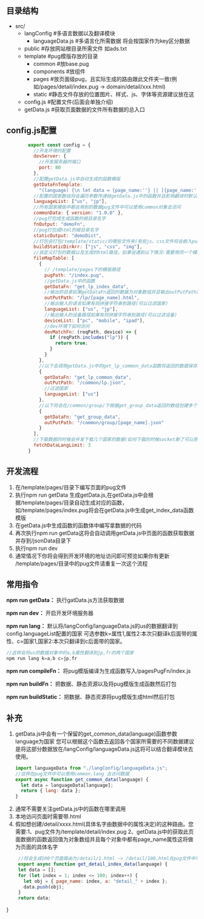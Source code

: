 ## 目录结构

- src/
  - langConfig  #多语言数据以及翻译模块
    - languageData.js  #多语言化所需数据 将会按国家作为key区分数据
  - public  #存放网站根目录所需文件 如ads.txt
  - template  #pug模版存放的目录
    - common  #放base.pug
    - components  #放组件
    - pages  #放页面级pug，且实际生成的路由跟此文件夹一致(例如/pages/detail/index.pug -> domain/detail/xxx.html)
    - static  #静态文件存放的位置图片、样式、js、字体等资源建议放在这
  - config.js  #配置文件(后面会单独介绍)
  - getData.js  #获取页面数据的文件所有数据的总入口

## config.js配置

```javascript
        export const config = {
          //开发环境的配置
          devServer: {
            //开发服务器的端口
            port: 80
          },
          //配置getData.js中自动生成的函数模版
          getDataFnTemplate:
            "(language) {\n let data = {page_name:''} || [{page_name:''}] \n return data \n}",
          //配置的国家数组将会遍历参数传递给getData.js中的函数并且影响翻译时默认将会翻译到的语言以及打包时候将会打包哪些国家的数据内容 数组的第一个国家将会是开发环境下默认访问到的国家的数据
          languageList: ["us", "jp"],
          //所有国家模版中都会用到的数据pug文件中可以使用common对象去访问
          commonData: { version: "1.0.0" },
          //pug打包成生成函数的根目录名字
          fnOutput: "demoFn",
          //pug打包成html的根目录名字
          staticOutput: "demoDist",
          //打包会打包/template/static/的哪些文件夹(有些js、css文件将会嵌入pug中你可以区分不打包进去)
          buildStaticDirArr: ["js", "css", "img"],
          //自定义打包的数据以及生成的html路径。如果说遇到以下情况:需要用同一个模版但不同数据、不同页面用到相同的数据但是每个页面存一份会太大了、页面可能没办法通过单一的getData.js的函数获取数据、将会用到此配置
          fileMapTable: [
            {
              // /template/pages下的模版路径
              pugPath: "/index.pug",
              //getData.js中的函数
              getDataFn: "get_lp_index_data",
              //输出的目录如果getDataFn返回的数据为对象数组并且输出outPutPath路径格式为[prop]则会以对象中的prop属性循环创建
              outPutPath: "/lp/[page_name].html",
              //输出输入的语言如果有则拼接字符串到路径(可以过滤国家)
              languageList: ["us", "jp"],
              //输出输入的设备路径如果有则拼接字符串到路径(可以过滤设备)
              deviceList: ["pc", "mobile", "ipad"],
              //dev环境下如何访问
              devMatchFn: (reqPath, device) => {
                if (reqPath.includes("lp")) {
                  return true;
                }
              }
            },
            //以下会调用getData.js中的get_lp_common_data函数将返回的数据保存到/us/common/lp.json
            {
              getDataFn: "get_lp_common_data",
              outPutPath: "/common/lp.json",
              //过滤国家
              languageList: ["us"]
            },
            //以下将会在/common/group/下根据get_group_data返回的数组创建多个json文件
            {
              getDataFn: "get_group_data",
              outPutPath: "/common/group/[page_name].json"
            }
          ],
          //下载数据的时候会并发下载几个国家的数据(如何下载的时候socket断了可以把这个改低点)
          fetchDataLangLimit: 3
        }
```

## 开发流程

1. 在/template/pages/目录下编写页面的pug文件
2. 执行npm run getData 生成getData.js,在getData.js中会根据/template/pages/目录自动生成对应的函数，如/template/pages/index.pug将会在getData.js中生成get_index_data函数模版
3. 在getData.js中生成函数的函数体中编写拿数据的代码
4. 再次执行npm run getData这将会自动调用getData.js中页面的函数获取数据并存到/jsonData目录下
5. 执行npm run dev
6. 通常情况下你将会得到开发环境的地址访问即可预览如果你有更新 /template/pages/目录中的pug文件请重复一次这个流程

## 常用指令

**npm run getData：** 执行gatData.js方法获取数据

**npm run dev：** 开启开发环境服务器

**npm run lang：** 默认将/langConfig/languageData.js的us的数据翻译到config.languageList配置的国家 可选参数k=属性1,属性2:本次只翻译k后面带的属性、c=国家1,国家2:本次只翻译到c后面带的国家。

```javascript
//这样会将us的数据对象中的a,b属性翻译到jp,fr的两个国家
npm run lang k=a,b c=jp,fr 
```

**npm run compileFn：** 将pug模版编译为生成函数写入/pagesPugFn/index.js

**npm run buildFn：** 把数据、静态资源以及将pug模版生成函数然后打包

**npm run buildStatic：** 把数据、静态资源将pug模版生成html然后打包

## 补充

1. getData.js中会有一个保留的get_common_data(language)函数参数language为国家 您可以根据这个函数去返回各个国家所需要的不同数据建议是将这部分数据放在/langConfig/languageData.js这将可以结合翻译模块去使用。
   ```javascript
   import languageData from "./langConfig/languageData.js";
   //这样在pug文件中可以使用common.lang 去访问数据
   export async function get_common_data(language) {
     let data = languageData[language];
     return { lang: data };
   }
   ```
2. 通常不需要关注getData.js中的函数在哪里调用
3. 本地访问页面时需要带.html
4. 假如想创建/detail/xxxx.html(具体名字由数据中的属性决定)的这种路由。您需要:1、pug文件为/template/detail/index.pug 2、getData.js中的获取此页面数据的函数返回值为对象数组并且每个对象中都有page_name属性这将做为页面的具体名字
   ```javascript
    //将会生成100个页面路由为/detail/1.html -> /detail/100.html在pug文件中可以通过data.a拿到的数据
    export async function get_detail_index_data(language) {
    let data = [];
    for (let index = 1; index <= 100; index++) {
      let obj = { page_name: index, a: "detail_" + index };
      data.push(obj);
    }
    return data;
   ```

  }
